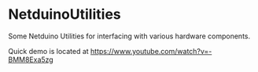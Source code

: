 NetduinoUtilities
=================

Some Netduino Utilities for interfacing with various hardware components.

Quick demo is located at  https://www.youtube.com/watch?v=-BMM8Exa5zg 

